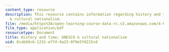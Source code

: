 ```yaml
---
content_type: resource
description: This resource contains information regarding history and time UNESCO
  & cultural nationalism.
file: /media/https%3A/open-learning-course-data-rc.s3.amazonaws.com/4-605-introduction-to-the-history-and-theory-of-architecture-spring-2012/8cabb9c61231ef7d9a230f9e5fd215cd_MIT4_605S12_lec23.pdf
file_type: application/pdf
resourcetype: Document
title: History and time; UNESCO & cultural nationalism
uid: 8cabb9c6-1231-ef7d-9a23-0f9e5fd215cd
---
```

